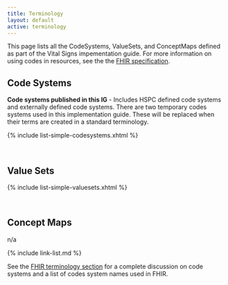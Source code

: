 ```yaml
---
title: Terminology
layout: default
active: terminology
---
```


This page lists all the CodeSystems, ValueSets, and ConceptMaps defined as part of the Vital Signs impementation guide. For more information on using codes in resources, see the the [FHIR specification]({{site.data.fhir.path}}terminologies.html).

## Code Systems

**Code systems published in this IG** - Includes HSPC defined code systems and externally defined code systems.  There are two temporary codes systems used in this implementation guide.  These will be replaced when their terms are created in a standard terminology.

{% include list-simple-codesystems.xhtml %}

<br />

## Value Sets

{% include list-simple-valuesets.xhtml %}

<br />

## Concept Maps

n/a

{% include link-list.md %}

See the [FHIR terminology section]({{site.data.fhir.path}}terminologies-systems.html) for a complete discussion on code systems and a list of codes system names used in FHIR.

<br />
